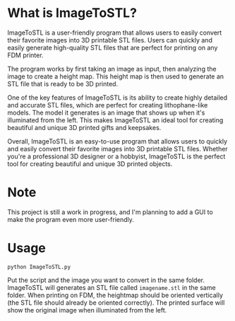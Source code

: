 What is ImageToSTL?
=====

ImageToSTL is a user-friendly program that allows users to easily convert their favorite images into 3D printable STL files. Users can quickly and easily generate high-quality STL files that are perfect for printing on any FDM printer.

The program works by first taking an image as input, then analyzing the image to create a height map. This height map is then used to generate an STL file that is ready to be 3D printed.

One of the key features of ImageToSTL is its ability to create highly detailed and accurate STL files, which are perfect for creating lithophane-like models. The model it generates is an image that shows up when it's illuminated from the left. This makes ImageToSTL an ideal tool for creating beautiful and unique 3D printed gifts and keepsakes.

Overall, ImageToSTL is an easy-to-use program that allows users to quickly and easily convert their favorite images into 3D printable STL files. Whether you're a professional 3D designer or a hobbyist, ImageToSTL is the perfect tool for creating beautiful and unique 3D printed objects.

Note
=====

This project is still a work in progress, and I'm planning to add a GUI to make the program even more user-friendly.

Usage
=====

`python ImageToSTL.py`

Put the script and the image you want to convert in the same folder. ImageToSTL will generates an STL file called `imagename.stl` in the same folder.
When printing on FDM, the heightmap should be oriented vertically (the STL file should already be oriented correctly).
The printed surface will show the original image when illuminated from the left.
